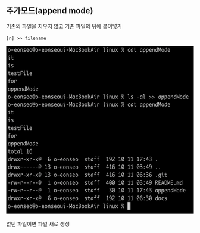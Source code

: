 ## 추가모드(append mode)
기존의 파일을 지우지 않고 기존 파일의 뒤에 붙여넣기 <br>

```
[n] >> filename
```

<img src="img/img1.png" width=700 height=450>

없던 파일이면 파일 새로 생성